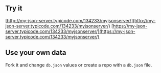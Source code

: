 ## Try it

[http://my-json-server.typicode.com/134233/myjsonserver/](http://my-json-server.typicode.com/134233/myjsonserver/)
[https://my-json-server.typicode.com/134233/myjsonserver/](https://my-json-server.typicode.com/134233/myjsonserver/)

## Use your own data

Fork it and change `db.json` values or create a repo with a `db.json` file.

## 
